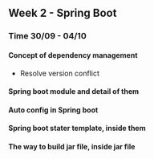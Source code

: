 ## Week 2 - Spring Boot

### Time 30/09 - 04/10

#### Concept of dependency management

+ Resolve version conflict

#### Spring boot module and detail of them

#### Auto config in Spring boot

#### Spring boot stater template, inside them

#### The way to build jar file, inside jar file